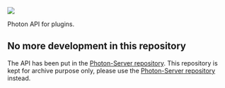 [![](https://img.shields.io/badge/discord-join%20chat!-7289DA.svg)](https://discord.gg/vWYembz)

Photon API for plugins.

## No more development in this repository
The API has been put in the [Photon-Server repository](https://github.com/mcphoton/Photon-Server).
This repository is kept for archive purpose only, please use the [Photon-Server repository](https://github.com/mcphoton/Photon-Server) instead.
